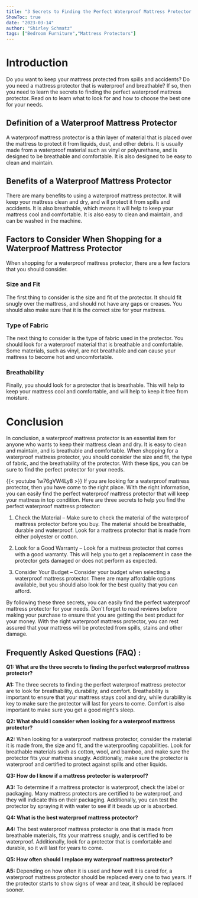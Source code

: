 ```yaml
---
title: "3 Secrets to Finding the Perfect Waterproof Mattress Protector - Don't Buy Until You Read This!"
ShowToc: true 
date: "2023-03-14"
author: "Shirley Schmatz" 
tags: ["Bedroom Furniture","Mattress Protectors"]
---
```

# Introduction

Do you want to keep your mattress protected from spills and accidents? Do you need a mattress protector that is waterproof and breathable? If so, then you need to learn the secrets to finding the perfect waterproof mattress protector. Read on to learn what to look for and how to choose the best one for your needs. 

## Definition of a Waterproof Mattress Protector

A waterproof mattress protector is a thin layer of material that is placed over the mattress to protect it from liquids, dust, and other debris. It is usually made from a waterproof material such as vinyl or polyurethane, and is designed to be breathable and comfortable. It is also designed to be easy to clean and maintain.

## Benefits of a Waterproof Mattress Protector

There are many benefits to using a waterproof mattress protector. It will keep your mattress clean and dry, and will protect it from spills and accidents. It is also breathable, which means it will help to keep your mattress cool and comfortable. It is also easy to clean and maintain, and can be washed in the machine.

## Factors to Consider When Shopping for a Waterproof Mattress Protector

When shopping for a waterproof mattress protector, there are a few factors that you should consider. 

### Size and Fit

The first thing to consider is the size and fit of the protector. It should fit snugly over the mattress, and should not have any gaps or creases. You should also make sure that it is the correct size for your mattress.

### Type of Fabric

The next thing to consider is the type of fabric used in the protector. You should look for a waterproof material that is breathable and comfortable. Some materials, such as vinyl, are not breathable and can cause your mattress to become hot and uncomfortable.

### Breathability

Finally, you should look for a protector that is breathable. This will help to keep your mattress cool and comfortable, and will help to keep it free from moisture.

# Conclusion

In conclusion, a waterproof mattress protector is an essential item for anyone who wants to keep their mattress clean and dry. It is easy to clean and maintain, and is breathable and comfortable. When shopping for a waterproof mattress protector, you should consider the size and fit, the type of fabric, and the breathability of the protector. With these tips, you can be sure to find the perfect protector for your needs.

{{< youtube 1w76gVW4Ly8 >}} 
If you are looking for a waterproof mattress protector, then you have come to the right place. With the right information, you can easily find the perfect waterproof mattress protector that will keep your mattress in top condition. Here are three secrets to help you find the perfect waterproof mattress protector:

1. Check the Material – Make sure to check the material of the waterproof mattress protector before you buy. The material should be breathable, durable and waterproof. Look for a mattress protector that is made from either polyester or cotton.

2. Look for a Good Warranty – Look for a mattress protector that comes with a good warranty. This will help you to get a replacement in case the protector gets damaged or does not perform as expected.

3. Consider Your Budget – Consider your budget when selecting a waterproof mattress protector. There are many affordable options available, but you should also look for the best quality that you can afford.

By following these three secrets, you can easily find the perfect waterproof mattress protector for your needs. Don't forget to read reviews before making your purchase to ensure that you are getting the best product for your money. With the right waterproof mattress protector, you can rest assured that your mattress will be protected from spills, stains and other damage.

## Frequently Asked Questions (FAQ) :
**Q1: What are the three secrets to finding the perfect waterproof mattress protector?**

**A1:** The three secrets to finding the perfect waterproof mattress protector are to look for breathability, durability, and comfort. Breathability is important to ensure that your mattress stays cool and dry, while durability is key to make sure the protector will last for years to come. Comfort is also important to make sure you get a good night's sleep. 

**Q2: What should I consider when looking for a waterproof mattress protector?**

**A2:** When looking for a waterproof mattress protector, consider the material it is made from, the size and fit, and the waterproofing capabilities. Look for breathable materials such as cotton, wool, and bamboo, and make sure the protector fits your mattress snugly. Additionally, make sure the protector is waterproof and certified to protect against spills and other liquids. 

**Q3: How do I know if a mattress protector is waterproof?**

**A3:** To determine if a mattress protector is waterproof, check the label or packaging. Many mattress protectors are certified to be waterproof, and they will indicate this on their packaging. Additionally, you can test the protector by spraying it with water to see if it beads up or is absorbed. 

**Q4: What is the best waterproof mattress protector?**

**A4:** The best waterproof mattress protector is one that is made from breathable materials, fits your mattress snugly, and is certified to be waterproof. Additionally, look for a protector that is comfortable and durable, so it will last for years to come. 

**Q5: How often should I replace my waterproof mattress protector?**

**A5:** Depending on how often it is used and how well it is cared for, a waterproof mattress protector should be replaced every one to two years. If the protector starts to show signs of wear and tear, it should be replaced sooner.




